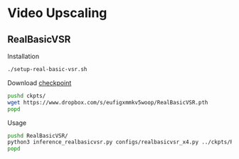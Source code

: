 # Video Upscaling

## RealBasicVSR

Installation

```bash
./setup-real-basic-vsr.sh
```

Download [checkpoint](https://github.com/ckkelvinchan/RealBasicVSR?tab=readme-ov-file#inference)

```bash
pushd ckpts/
wget https://www.dropbox.com/s/eufigxmmkv5woop/RealBasicVSR.pth
popd
```

Usage

```bash
pushd RealBasicVSR/
python3 inference_realbasicvsr.py configs/realbasicvsr_x4.py ../ckpts/RealBasicVSR.pth ./data/demo_001.mp4 output.mp4 --max_seq_len 4 --fps 12.5
popd
```
